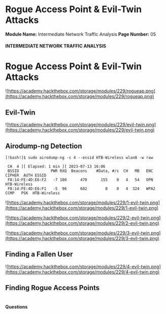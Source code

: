 <!--
 // Platform: Academy
// URL: https://academy.hackthebox.com/module/229/section/2449
// Platform Version: V1
// Module ID: 229
// Module Name: Intermediate Network Traffic Analysis
// Module Difficulty: Easy
// Section ID: 2449
// Section Title: Rogue Access Point & Evil-Twin Attacks
// Page Title: Hack The Box - Academy
// Page Number: 05
-->

# Rogue Access Point & Evil-Twin Attacks

**Module Name:** Intermediate Network Traffic Analysis **Page Number:** 05

#### 

#### INTERMEDIATE NETWORK TRAFFIC ANALYSIS

# Rogue Access Point & Evil-Twin Attacks

![https://academy.hackthebox.com/storage/modules/229/rogueap.png](https://academy.hackthebox.com/storage/modules/229/rogueap.png)

## Evil-Twin

![https://academy.hackthebox.com/storage/modules/229/evil-twin.png](https://academy.hackthebox.com/storage/modules/229/evil-twin.png)

## Airodump-ng Detection

``` shell-session
[!bash!]$ sudo airodump-ng -c 4 --essid HTB-Wireless wlan0 -w raw

 CH  4 ][ Elapsed: 1 min ][ 2023-07-13 16:06    
 BSSID              PWR RXQ  Beacons    #Data, #/s  CH   MB   ENC CIPHER  AUTH ESSID
 F8:14:FE:4D:E6:F2   -7 100      470      155    0   4   54   OPN              HTB-Wireless
 F8:14:FE:4D:E6:F1   -5  96      682        0    0   4  324   WPA2 CCMP   PSK  HTB-Wireless
```

![https://academy.hackthebox.com/storage/modules/229/1-evil-twin.png](https://academy.hackthebox.com/storage/modules/229/1-evil-twin.png)

![https://academy.hackthebox.com/storage/modules/229/2-evil-twin.png](https://academy.hackthebox.com/storage/modules/229/2-evil-twin.png)

![https://academy.hackthebox.com/storage/modules/229/3-evil-twin.png](https://academy.hackthebox.com/storage/modules/229/3-evil-twin.png)

## Finding a Fallen User

![https://academy.hackthebox.com/storage/modules/229/4-evil-twin.png](https://academy.hackthebox.com/storage/modules/229/4-evil-twin.png)

## Finding Rogue Access Points

# 

# 

#### Questions

####